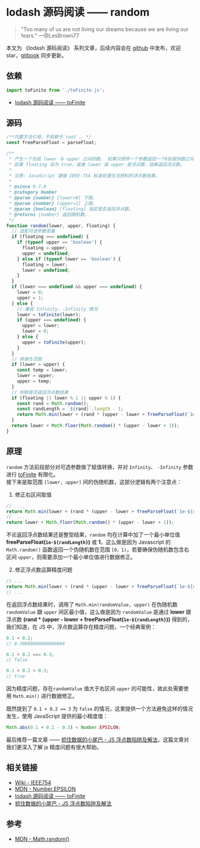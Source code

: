 # lodash 源码阅读 —— random

> "Too many of us are not living our dreams because we are living our fears." —@LesBrown77

本文为 《lodash 源码阅读》 系列文章，后续内容会在 [github](https://github.com/gu-xionghong/lodash-analysis) 中发布，欢迎 star，[gitbook](https://gu-xionghong.gitbook.io/lodash-analysis/) 同步更新。

## 依赖

```js
import toFinite from './toFinite.js';
```

- [lodash 源码阅读 —— toFinite](../Lang/toFinite.md)

## 源码

```js
/**内置方法引用，不依赖于`root`。 */
const freeParseFloat = parseFloat;

/**
 * 产生一个包括 lower 与 upper 之间的数。 如果只提供一个参数返回一个0到提供数之间的数。
 * 如果 floating 设为 true，或者 lower 或 upper 是浮点数，结果返回浮点数。
 *
 * 注意: JavaScript 遵循 IEEE-754 标准处理无法预料的浮点数结果。
 *
 * @since 0.7.0
 * @category Number
 * @param {number} [lower=0] 下限。
 * @param {number} [upper=1] 上限。
 * @param {boolean} [floating] 指定是否返回浮点数。
 * @returns {number} 返回随机数。
 */
function random(lower, upper, floating) {
  // 适配可选参数变量
  if (floating === undefined) {
    if (typeof upper == 'boolean') {
      floating = upper;
      upper = undefined;
    } else if (typeof lower == 'boolean') {
      floating = lower;
      lower = undefined;
    }
  }
  if (lower === undefined && upper === undefined) {
    lower = 0;
    upper = 1;
  } else {
    // 兼容 Infinity、-Infinity 情况
    lower = toFinite(lower);
    if (upper === undefined) {
      upper = lower;
      lower = 0;
    } else {
      upper = toFinite(upper);
    }
  }
  // 转换负范围
  if (lower > upper) {
    const temp = lower;
    lower = upper;
    upper = temp;
  }
  // 判断是否返回浮点数结果
  if (floating || lower % 1 || upper % 1) {
    const rand = Math.random();
    const randLength = `${rand}`.length - 1;
    return Math.min(lower + (rand * (upper - lower + freeParseFloat(`1e-${randLength}`)), upper));
  }
  return lower + Math.floor(Math.random() * (upper - lower + 1));
}
```

## 原理

`random` 方法前段部分对可选参数做了赋值转换，并对 `Infinity`、 `-Infinity` 参数进行 [toFinite](../Lang/toFinite.md) 有限化。  
接下来是取范围 `[lower, upper]` 间的伪随机数，这部分逻辑有两个注意点：

1. 修正右区间取值

```js
//  ...
return Math.min(lower + (rand * (upper - lower + freeParseFloat(`1e-${randLength}`)), upper));
//  ...
return lower + Math.floor(Math.random() * (upper - lower + 1));
```

不论返回浮点数结果还是整型结果，`random` 均在计算中加了一个最小单位值 **freeParseFloat(`1e-${randLength}`)** 或 **1**，这么做是因为 Javascript 的 `Math.random()` 函数返回一个伪随机数在范围 `[0，1)`，若要确保伪随机数包含右区间 `upper`，则需要添加一个最小单位值进行数据修正。

2. 修正浮点数运算精度问题

```js
// ...
return Math.min(lower + (rand * (upper - lower + freeParseFloat(`1e-${randLength}`)), upper));
// ...
```

在返回浮点数结果时，调用了 `Math.min(randomValue, upper)` 在伪随机数 `randomValue` 跟 `upper` 间区最小值，这么做是因为 `randomValue` 是通过 **lower** 跟浮点数 **(rand \* (upper - lower + freeParseFloat(`1e-${randLength}`))** 得到的，我们知道，在 JS 中，浮点数运算存在精度问题，一个经典案例：

```js
0.1 + 0.2;
// 0.30000000000000004

0.1 + 0.2 === 0.3;
// false

0.1 + 0.2 > 0.3;
// true
```

因为精度问题，存在`randomValue` 值大于右区间 `upper` 的可能性，故此处需要使用 `Math.min()` 进行数据修正。

既然提到了 `0.1 + 0.2 == 3` 为 `false` 的情况，这里提供一个方法避免这样的情况发生，使用 JavaScript 提供的最小精度值：

```js
Math.abs(0.1 + 0.2 - 0.3) < Number.EPSILON;
```

最后推荐一篇文章 —— [抓住数据的小尾巴 - JS 浮点数陷阱及解法](https://zhuanlan.zhihu.com/p/30703042)，这篇文章对我们更深入了解 js 精度问题有很大帮助。

## 相关链接

- [Wiki - IEEE754](https://zh.wikipedia.org/wiki/IEEE_754)
- [MDN - Number.EPSILON](https://developer.mozilla.org/zh-CN/docs/Web/JavaScript/Reference/Global_Objects/Number/EPSILON)
- [lodash 源码阅读 —— toFinite](../Lang/toFinite.md)
- [抓住数据的小尾巴 - JS 浮点数陷阱及解法](https://zhuanlan.zhihu.com/p/30703042)

## 参考

- [MDN - Math.random()](https://developer.mozilla.org/zh-CN/docs/Web/JavaScript/Reference/Global_Objects/Math/random)

